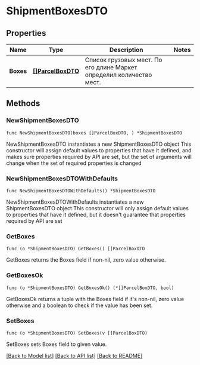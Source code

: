 # ShipmentBoxesDTO

## Properties

Name | Type | Description | Notes
------------ | ------------- | ------------- | -------------
**Boxes** | [**[]ParcelBoxDTO**](ParcelBoxDTO.md) | Список грузовых мест. По его длине Маркет определил количество мест.  | 

## Methods

### NewShipmentBoxesDTO

`func NewShipmentBoxesDTO(boxes []ParcelBoxDTO, ) *ShipmentBoxesDTO`

NewShipmentBoxesDTO instantiates a new ShipmentBoxesDTO object
This constructor will assign default values to properties that have it defined,
and makes sure properties required by API are set, but the set of arguments
will change when the set of required properties is changed

### NewShipmentBoxesDTOWithDefaults

`func NewShipmentBoxesDTOWithDefaults() *ShipmentBoxesDTO`

NewShipmentBoxesDTOWithDefaults instantiates a new ShipmentBoxesDTO object
This constructor will only assign default values to properties that have it defined,
but it doesn't guarantee that properties required by API are set

### GetBoxes

`func (o *ShipmentBoxesDTO) GetBoxes() []ParcelBoxDTO`

GetBoxes returns the Boxes field if non-nil, zero value otherwise.

### GetBoxesOk

`func (o *ShipmentBoxesDTO) GetBoxesOk() (*[]ParcelBoxDTO, bool)`

GetBoxesOk returns a tuple with the Boxes field if it's non-nil, zero value otherwise
and a boolean to check if the value has been set.

### SetBoxes

`func (o *ShipmentBoxesDTO) SetBoxes(v []ParcelBoxDTO)`

SetBoxes sets Boxes field to given value.



[[Back to Model list]](../README.md#documentation-for-models) [[Back to API list]](../README.md#documentation-for-api-endpoints) [[Back to README]](../README.md)


